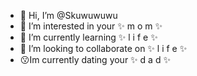 - 👋 Hi, I’m @Skuwuwuwu
- 👀 I’m interested in your ✨ m o m ✨ 
- 🐄 I’m currently learning ✨ l i f e ✨
- 🧸 I’m looking to collaborate on ✨ l i f e ✨
- 😗Im currently dating your ✨ d a d ✨
 

<!---
Skuwuwuwu/Skuwuwuwu is a ✨ special ✨ repository because its `README.md` (this file) appears on your GitHub profile.
You can click the Preview link to take a look at your changes.
--->
